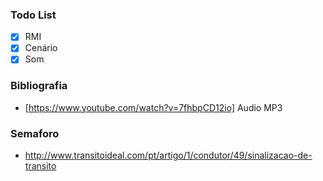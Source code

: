 ### Todo List

- [x] RMI
- [x] Cenário
- [x] Som

### Bibliografia
- [https://www.youtube.com/watch?v=7fhbpCD12io] Audio MP3

### Semaforo
- http://www.transitoideal.com/pt/artigo/1/condutor/49/sinalizacao-de-transito
